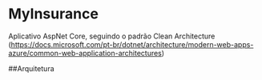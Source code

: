 # MyInsurance
Aplicativo AspNet Core, seguindo o padrão Clean Architecture (https://docs.microsoft.com/pt-br/dotnet/architecture/modern-web-apps-azure/common-web-application-architectures)

##Arquitetura
